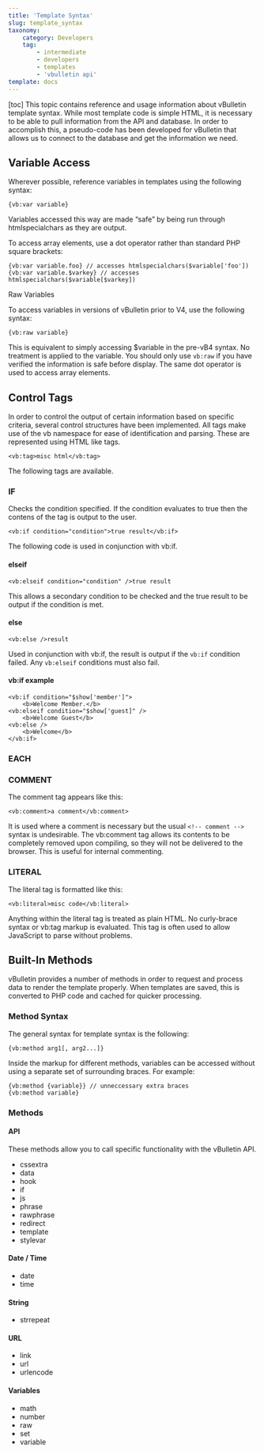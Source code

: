 ```yaml
---
title: 'Template Syntax'
slug: template_syntax
taxonomy:
    category: Developers
    tag:
        - intermediate
        - developers
        - templates
        - 'vbulletin api'
template: docs
---
```


[toc]
This topic contains reference and usage information about vBulletin template syntax. While most template code is simple HTML, it is necessary to be able to pull information from the API and database. In order to accomplish this, a pseudo-code has been developed for vBulletin that allows us to connect to the database and get the information we need. 

## Variable Access

Wherever possible, reference variables in templates using the following syntax:
```
{vb:var variable}
```

Variables accessed this way are made “safe” by being run through htmlspecialchars as they are output.

To access array elements, use a dot operator rather than standard PHP square brackets:
```
{vb:var variable.foo} // accesses htmlspecialchars($variable['foo'])
{vb:var variable.$varkey} // accesses htmlspecialchars($variable[$varkey])
```
Raw Variables

To access variables in versions of vBulletin prior to V4, use the following syntax:
```
{vb:raw variable}
```

This is equivalent to simply accessing $variable in the pre-vB4 syntax. No treatment is applied to the variable. You should only use `vb:raw` if you have verified the information is safe before display. The same dot operator is used to access array elements.

## Control Tags
In order to control the output of certain information based on specific criteria, several control structures have been implemented. All tags make use of the vb namespace for ease of identification and parsing. These are represented using HTML like tags. 

```
<vb:tag>misc html</vb:tag>
```
The following tags are available.
### IF
Checks the condition specified. If the condition evaluates to true then the contens of the tag is output to the user. 
```
<vb:if condition="condition">true result</vb:if>
```

The following code is used in conjunction with vb:if.
#### elseif
```
<vb:elseif condition="condition" />true result
```

This allows a secondary condition to be checked and the true result to be output if the condition is met.

#### else
```
<vb:else />result
```
Used in conjunction with vb:if, the result is output if the `vb:if` condition failed. Any `vb:elseif` conditions must also fail.

#### vb:if example
```
<vb:if condition="$show['member']">
    <b>Welcome Member.</b>
<vb:elseif condition="$show['guest]" />
    <b>Welcome Guest</b>
<vb:else />
    <b>Welcome</b>
</vb:if>    
```

### EACH

### COMMENT
The comment tag appears like this:
```
<vb:comment>a comment</vb:comment>
``` 
It is used where a comment is necessary but the usual `<!-- comment -->` syntax is undesirable. The vb:comment tag allows its contents to be completely removed upon compiling, so they will not be delivered to the browser. This is useful for internal commenting.

### LITERAL
The literal tag is formatted like this: 
```
<vb:literal>misc code</vb:literal>
```

Anything within the literal tag is treated as plain HTML. No curly-brace syntax or vb:tag markup is evaluated. This tag is often used to allow JavaScript to parse without problems.

## Built-In Methods

vBulletin provides a number of methods in order to request and process data to render the template properly. When templates are saved, this is converted to PHP code and cached for quicker processing.

### Method Syntax

The general syntax for template syntax is the following:

```
{vb:method arg1[, arg2...]}
```

Inside the markup for different methods, variables can be accessed without using a separate set of surrounding braces. For example:
```
{vb:method {variable}} // unneccessary extra braces
{vb:method variable}
```

### Methods
#### API
These methods allow you to call specific functionality with the vBulletin API.
- cssextra
- data
- hook
- if
- js
- phrase
- rawphrase
- redirect
- template
- stylevar

#### Date / Time
- date
- time

#### String
- strrepeat

#### URL
- link
- url
- urlencode


#### Variables
- math
- number
- raw
- set
- variable




